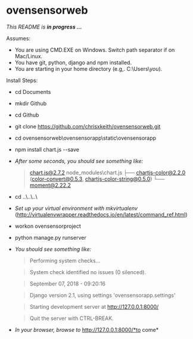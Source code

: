 # ovensensorweb
*This README is __in progress ...__*

Assumes:
- You are using CMD.EXE on Windows. Switch path separator if on Mac/Linux.
- You have git, python, django and npm installed.
- You are starting in your home directory (e.g,. C:\Users\\*you*).

Install Steps:
- cd Documents
- mkdir Github
- cd Github
- git clone https://github.com/chrisxkeith/ovensensorweb.git
- cd ovensensorweb\\ovensensorapp\\static\\ovensensorapp
- npm install chart.js --save
- *After some seconds, you should see something like:*

  > chart.js@2.7.2 node_modules\chart.js
  > ├── chartjs-color@2.2.0 (color-convert@0.5.3, chartjs-color-string@0.5.0)
  > └── moment@2.22.2

- cd ..\\..\\..\
- *Set up your virtual environment with mkvirtualenv* (http://virtualenvwrapper.readthedocs.io/en/latest/command_ref.html)
- workon ovensensorproject
- python manage.py runserver
- *You should see something like:*

    > Performing system checks...
    
    > System check identified no issues (0 silenced).
    
    > September 07, 2018 - 09:20:16
    
    > Django version 2.1, using settings 'ovensensorapp.settings'
    
    > Starting development server at http://127.0.0.1:8000/
    
    > Quit the server with CTRL-BREAK.

- *In your browser, browse to* http://127.0.0.1:8000/*to come*
